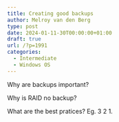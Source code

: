 ```yaml
---
title: Creating good backups
author: Melroy van den Berg
type: post
date: 2024-01-11-30T00:00:00+01:00
draft: true
url: /?p=1991
categories:
  - Intermediate
  - Windows OS
---
```


Why are backups important?

Why is RAID no backup?

What are the best pratices? Eg. 3 2 1.
